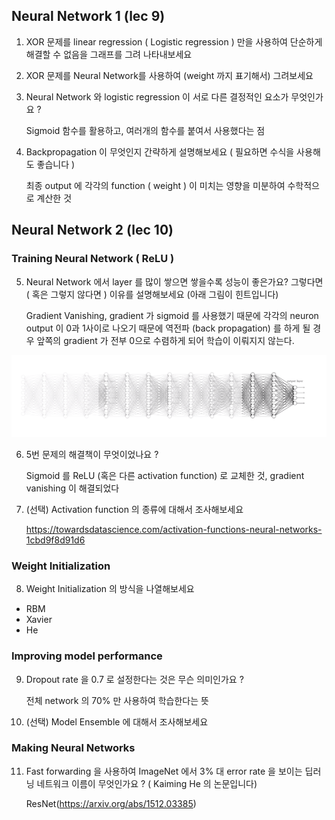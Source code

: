 ## Neural Network 1 (lec 9)

1. XOR 문제를 linear regression ( Logistic regression ) 만을 사용하여 단순하게 해결할 수 없음을 그래프를 그려 나타내보세요

 

2. XOR 문제를 Neural Network를 사용하여 (weight 까지 표기해서) 그려보세요



3. Neural Network 와 logistic regression 이 서로 다른 결정적인 요소가 무엇인가요 ?

   Sigmoid 함수를 활용하고, 여러개의 함수를 붙여서 사용했다는 점



4. Backpropagation 이 무엇인지 간략하게 설명해보세요 ( 필요하면 수식을 사용해도 좋습니다 )

   최종 output 에 각각의 function ( weight ) 이 미치는 영향을 미분하여 수학적으로 계산한 것



## Neural Network 2 (lec 10)

### Training Neural Network ( ReLU )

5. Neural Network 에서 layer 를 많이 쌓으면 쌓을수록 성능이 좋은가요? 그렇다면 ( 혹은 그렇지 않다면 ) 이유를 설명해보세요 (아래 그림이 힌트입니다)

   Gradient Vanishing, gradient 가 sigmoid 를 사용했기 때문에 각각의 neuron output 이 0과 1사이로 나오기 때문에 역전파 (back propagation) 를 하게 될 경우 앞쪽의 gradient 가 전부 0으로 수렴하게 되어 학습이 이뤄지지 않는다.



![image-20191205091834534](./week3_image1.png)

6. 5번 문제의 해결책이 무엇이었나요 ?

   Sigmoid 를 ReLU (혹은 다른 activation function) 로 교체한 것, gradient vanishing 이 해결되었다

   

7. (선택) Activation function 의 종류에 대해서 조사해보세요

   https://towardsdatascience.com/activation-functions-neural-networks-1cbd9f8d91d6

### Weight Initialization

8. Weight Initialization 의 방식을 나열해보세요

- RBM
- Xavier
- He



### Improving model performance

9. Dropout rate 을 0.7 로 설정한다는 것은 무슨 의미인가요 ?

   전체 network 의 70% 만 사용하여 학습한다는 뜻



10. (선택) Model Ensemble 에 대해서 조사해보세요



### Making Neural Networks



11. Fast forwarding 을 사용하여 ImageNet 에서 3% 대 error rate 을 보이는 딥러닝 네트워크 이름이 무엇인가요 ? ( Kaiming He 의 논문입니다)

    ResNet(https://arxiv.org/abs/1512.03385)



 

 